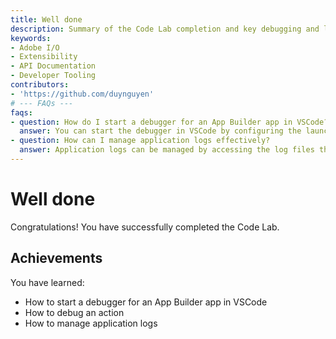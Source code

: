 ```yaml
---
title: Well done
description: Summary of the Code Lab completion and key debugging and log management skills learned.
keywords:
- Adobe I/O
- Extensibility
- API Documentation
- Developer Tooling
contributors:
- 'https://github.com/duynguyen'
# --- FAQs ---
faqs:
- question: How do I start a debugger for an App Builder app in VSCode?
  answer: You can start the debugger in VSCode by configuring the launch settings specific to your App Builder app and initiating the debugging process through the VSCode interface.
- question: How can I manage application logs effectively?
  answer: Application logs can be managed by accessing the log files through your development environment or platform tools, monitoring them regularly to identify issues and improve app performance.
---
```

# Well done

Congratulations! You have successfully completed the Code Lab.

## Achievements

You have learned: 

* How to start a debugger for an App Builder app in VSCode
* How to debug an action
* How to manage application logs
